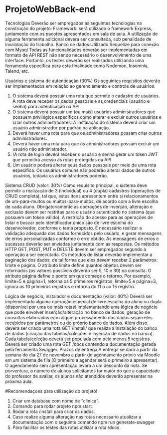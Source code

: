 # ProjetoWebBack-end
Tecnologias
Deverão ser empregados as seguintes tecnologias na construção do projeto:
 Framework: será utilizado o framework Express, juntamente com os pacotes
apresentados em sala de aula. A utilização de alguma ferramenta adicional
deverá ser consultada, sob penalidade de invalidação do trabalho.
 Banco de dados:Utilizado Sequelize para conexão com Mysql 
 Todas as funcionalidades deverão ser implementadas em formato de API REST
não sendo necessário o desenvolvimento de uma interface. Portanto, os testes
deverão ser realizados utilizando uma ferramenta específica para esta finalidade
como Nodemon, Insomnia, Talend, etc.

Usuários e sistema de autenticação (30%)
Os seguintes requisitos deverão ser implementados em relação ao gerenciamento e
controle de usuários:
1. O sistema deverá possuir uma rota que permite o cadastro de usuários. A rota
deve receber os dados pessoais e as credenciais (usuário e senha) para
autenticação na API.
2. O sistema deverá possuir um (ou mais) usuários administradores que possuem
privilégios específicos como alterar e excluir outros usuários e criar outros
administradores. A instalação do sistema deverá criar um usuário administrador
por padrão na aplicação.
3. Deverá haver uma rota para que os administradores possam criar outros
administradores.
4. Deverá haver uma rota para que os administradores possam excluir um usuário
não administrador.
5. /A rota de login deverá receber o usuário e senha gerar um token JWT que
permitirá acesso às rotas protegidas da API
6. Um usuário poderá alterar seus dados pessoais por meio de uma rota
específica. Os usuários comuns não poderão alterar dados de outros usuários,
todavia os administradores poderão.

Sistema CRUD (valor: 30%)
Como requisito principal, o sistema deve permitir a realização de 3 (individual) ou 4
(dupla) cadastros (operações de CRUD completa), tal que, estes itens apresentem
entre si relacionamentos de um-para-muitos ou muitos-para-muitos, de acordo com a
livre escolha de cada aluno. Obrigatoriamente as operações de inserção, alteração e
exclusão devem ser restritas para o usuário autenticado no sistema (que possuem um
token válido). A restrição do acesso para as operações de listar e buscar pelo
identificador único são de livre escolha do desenvolvedor, conforme o tema proposto.
É necessário realizar a validação adequada dos dados fornecidos pelo usuário, e gerar
mensagens de erros personalizadas conforme o erro obtido. As mensagens de erros e
sucessos deverão ser enviadas juntamente com as respostas. Os métodos HTTP GET,
POST, PUT e DELETE devem ser empregados segundo a operação a ser executada.
Os métodos de listar deverão implementar a paginação dos dados, de tal forma que
eles devem receber 2 parâmetros: limite e página. O atributo limite define quantos
objetos devem ser retornados (os valores possíveis deverão ser 5, 10 e 30) na
consulta. O atributo página define o ponto em que começa o retorno. Por exemplo,
limite=5 e página=1, retorna os 5 primeiros registros; limite=5 e página=3, ignora os 10
primeiros registros e retorna do 11
o ao 15 registro.

Lógica de negócio, instalador e documentação (valor: 40%)
Deverá ser implementado alguma operação especial de livre escolha do aluno ou dupla
(disponível por uma ou mais rotas) implementando uma lógica de negócio que pode
envolver inserção/alteração no banco de dados, geração de consultas elaboradas e/ou
algum processamento dos dados sejam eles recebidos por parâmetros ou do próprio
banco de dados.
Além disso, deverá ser criado uma rota GET /install/ que realiza a instalação do banco
de dados (criação das tabelas/coleções e inserção de dados no banco). Cada
tabela/coleção deverá ser populada com pelo menos 5 registros.
Deverá ser criado uma rota GET /docs contendo a documentação gerada pela
ferramenta Swagger.
Prazos de entrega
A entrega se dará a partir da semana do dia 27 de novembro a partir de agendamento prévio
via Moodle em um sistema de fila (O primeiro a agendar será o primeiro a apresentar). O
agendamento sem apresentação levará a um desconto da nota. Se porventura, o número de
alunos solicitantes for maior do que a capacidade do professor de avaliar, os alunos não
atendidos deverão apresentar na próxima aula.

#Recomendaçoes para utilização do projeto!

1. Criar um database com nome de "clinica".
2. Comando para rodar projeto npm start.
3. Rodar a rota /install para criar os dados. 
4. Caso realize alguma alteração nas rotas necessario atualizar a documentação com o seguinte comando npm run generate-swagger
5. Para facilitar os testes das rotas utilizar a rota /docs. 

